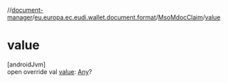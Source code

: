 //[document-manager](../../../index.md)/[eu.europa.ec.eudi.wallet.document.format](../index.md)/[MsoMdocClaim](index.md)/[value](value.md)

# value

[androidJvm]\
open override
val [value](value.md): [Any](https://kotlinlang.org/api/latest/jvm/stdlib/kotlin/-any/index.html)?
